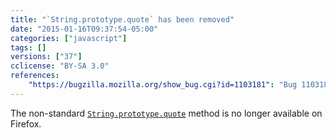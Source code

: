 ```yaml
---
title: "`String.prototype.quote` has been removed"
date: "2015-01-16T09:37:54-05:00"
categories: ["javascript"]
tags: []
versions: ["37"]
cclicense: "BY-SA 3.0"
references:
    "https://bugzilla.mozilla.org/show_bug.cgi?id=1103181": "Bug 1103181 – Remove String.prototype.quote"
---
```

The non-standard [`String.prototype.quote`](https://developer.mozilla.org/en-US/docs/Web/JavaScript/Reference/Global_Objects/String/quote) method is no longer available on Firefox.
